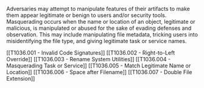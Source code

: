 Adversaries may attempt to manipulate features of their artifacts to make them appear legitimate or benign to users and/or security tools. Masquerading occurs when the name or location of an object, legitimate or malicious, is manipulated or abused for the sake of evading defenses and observation. This may include manipulating file metadata, tricking users into misidentifying the file type, and giving legitimate task or service names.

[[T1036.001 - Invalid Code Signatures]]
[[T1036.002 - Right-to-Left Override]]
[[T1036.003 - Rename System Utilities]]
[[T1036.004 - Masquerading Task or Service]]
[[T1036.005 - Match Legitimate Name or Location]]
[[T1036.006 - Space after Filename]]
[[T1036.007 - Double File Extension]]